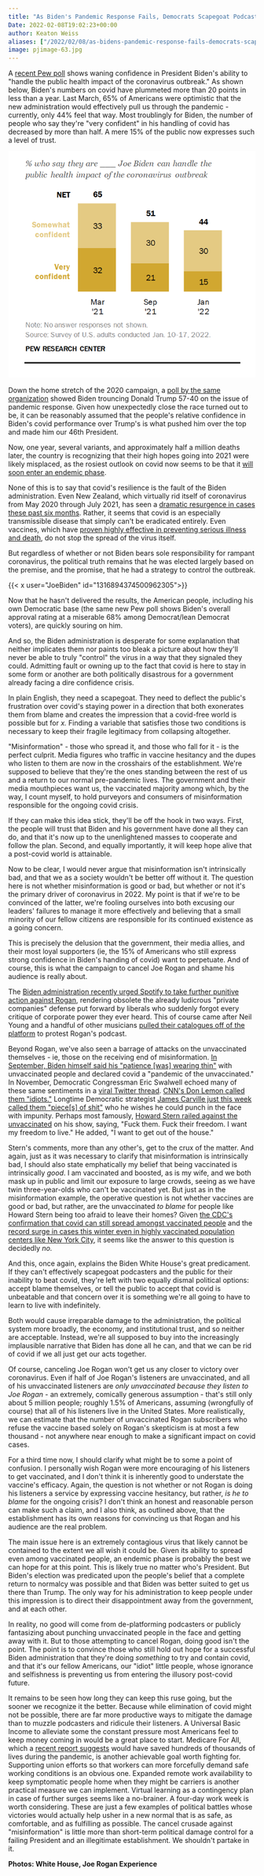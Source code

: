 ```yaml
---
title: "As Biden's Pandemic Response Fails, Democrats Scapegoat Podcasters and the Public"
Date: 2022-02-08T19:02:23+00:00
author: Keaton Weiss
aliases: ["/2022/02/08/as-bidens-pandemic-response-fails-democrats-scapegoat-podcasters-and-the-public"]
image: pjimage-63.jpg
---
```


A [recent Pew poll](https://www.pewresearch.org/politics/2022/01/25/views-of-joe-biden/) shows waning confidence in President Biden's ability to "handle the public health impact of the coronavirus outbreak." As shown below, Biden's numbers on covid have plummeted more than 20 points in less than a year. Last March, 65% of Americans were optimistic that the new administration would effectively pull us through the pandemic - currently, only 44% feel that way. Most troublingly for Biden, the number of people who say they're "very confident" in his handling of covid has decreased by more than half. A mere 15% of the public now expresses such a level of trust.

![](1-image.png)

Down the home stretch of the 2020 campaign, a [poll by the same organization](https://www.pewresearch.org/politics/2020/10/09/amid-campaign-turmoil-biden-holds-wide-leads-on-coronavirus-unifying-the-country/) showed Biden trouncing Donald Trump 57-40 on the issue of pandemic response. Given how unexpectedly close the race turned out to be, it can be reasonably assumed that the people's relative confidence in Biden's covid performance over Trump's is what pushed him over the top and made him our 46th President.

Now, one year, several variants, and approximately half a million deaths later, the country is recognizing that their high hopes going into 2021 were likely misplaced, as the rosiest outlook on covid now seems to be that it [will soon enter an endemic phase](https://www.usnews.com/news/health-news/articles/2022-01-27/endemic-new-normal-chatter-intensifies-as-u-s-coronavirus-cases-start-to-decline).

None of this is to say that covid's resilience is the fault of the Biden administration. Even New Zealand, which virtually rid itself of coronavirus from May 2020 through July 2021, has seen a [dramatic resurgence in cases these past six months](https://www.google.com/search?q=new+zealand+covid&oq=new+zealand+covid&aqs=chrome..69i57j0i67i433l3j0i67i131i433j0i67i457j0i433i512j0i512l3.3458j0j4&sourceid=chrome&ie=UTF-8). Rather, it seems that covid is an especially transmissible disease that simply can't be eradicated entirely. Even vaccines, which have [proven highly effective in preventing serious illness and death](https://www.nbcnews.com/health/health-news/covid-vaccines-prevented-nearly-quarter-million-deaths-last-spring-rcna11653), do not stop the spread of the virus itself.

But regardless of whether or not Biden bears sole responsibility for rampant coronavirus, the political truth remains that he was elected largely based on the premise, and the promise, that he had a strategy to control the outbreak.

{{< x user="JoeBiden" id="1316894374500962305">}}

Now that he hasn't delivered the results, the American people, including his own Democratic base (the same new Pew poll shows Biden's overall approval rating at a miserable 68% among Democrat/lean Democrat voters), are quickly souring on him.

And so, the Biden administration is desperate for some explanation that neither implicates them nor paints too bleak a picture about how they'll never be able to truly "control" the virus in a way that they signaled they could. Admitting fault or owning up to the fact that covid is here to stay in some form or another are both politically disastrous for a government already facing a dire confidence crisis.

In plain English, they need a scapegoat. They need to deflect the public's frustration over covid's staying power in a direction that both exonerates them from blame and creates the impression that a covid-free world is possible but for *x.* Finding a variable that satisfies those two conditions is necessary to keep their fragile legitimacy from collapsing altogether.

"Misinformation" - those who spread it, and those who fall for it - is the perfect culprit. Media figures who traffic in vaccine hesitancy and the dupes who listen to them are now in the crosshairs of the establishment. We're supposed to believe that they're the ones standing between the rest of us and a return to our normal pre-pandemic lives. The government and their media mouthpieces want us, the vaccinated majority among which, by the way, I count myself, to hold purveyors and consumers of misinformation responsible for the ongoing covid crisis.

If they can make this idea stick, they'll be off the hook in two ways. First, the people will trust that Biden and his government have done all they can do, and that it's now up to the unenlightened masses to cooperate and follow the plan. Second, and equally importantly, it will keep hope alive that a post-covid world is attainable.

Now to be clear, I would never argue that misinformation isn't intrinsically bad, and that we as a society wouldn't be better off without it. The question here is not whether misinformation is good or bad, but whether or not it's the primary driver of coronavirus in 2022. My point is that if we're to be convinced of the latter, we're fooling ourselves into both excusing our leaders' failures to manage it more effectively and believing that a small minority of our fellow citizens are responsible for its continued existence as a going concern.

This is precisely the delusion that the government, their media allies, and their most loyal supporters (ie, the 15% of Americans who still express strong confidence in Biden's handing of covid) want to perpetuate. And of course, this is what the campaign to cancel Joe Rogan and shame his audience is really about.

The [Biden administration recently urged Spotify to take further punitive action against Rogan](https://news.yahoo.com/white-house-urges-spotify-further-202312829.html), rendering obsolete the already ludicrous "private companies" defense put forward by liberals who suddenly forgot every critique of corporate power they ever heard. This of course came after Neil Young and a handful of other musicians [pulled their catalogues off of the platform](https://www.billboard.com/lists/musicians-who-left-spotify-neil-young-removed-music/) to protest Rogan's podcast.

Beyond Rogan, we've also seen a barrage of attacks on the unvaccinated themselves - ie, those on the receiving end of misinformation. [In September, Biden himself said his "patience [was] wearing thin"](https://www.youtube.com/watch?v=p7chQfQ67SM) with unvaccinated people and declared covid a "pandemic of the unvaccinated." In November, Democratic Congressman Eric Swalwell echoed many of these same sentiments in a [viral Twitter thread](https://twitter.com/RepSwalwell/status/1465532961160372233). [CNN's Don Lemon called them "idiots."](https://twitter.com/CalebHowe/status/1483484296916656135?ref_src=twsrc%5Etfw%7Ctwcamp%5Etweetembed%7Ctwterm%5E1483484296916656135%7Ctwgr%5E%7Ctwcon%5Es1_&ref_url=https%3A%2F%2Fwww.foxnews.com%2Fmedia%2Fcnn-don-lemon-unvaccinated-idiots-greater-good) Longtime Democratic strategist [James Carville just this week called them "piece[s] of shit"](https://www.foxnews.com/media/james-carville-wants-punch-unvaccinated-people) who he wishes he could punch in the face with impunity. Perhaps most famously, [Howard Stern railed against the unvaccinated](https://www.complex.com/pop-culture/howard-stern-tears-into-anti-vaxxers-fuck-their-freedom/stern-criticizes-anti-vaccine-covid) on his show, saying, "Fuck them. Fuck their freedom. I want my freedom to live." He added, "I want to get out of the house."

Stern's comments, more than any other's, get to the crux of the matter. And again, just as it was necessary to clarify that misinformation is intrinsically bad, I should also state emphatically my belief that being vaccinated is intrinsically *good*. I am vaccinated and boosted, as is my wife, and we both mask up in public and limit our exposure to large crowds, seeing as we have twin three-year-olds who can't be vaccinated yet. But just as in the misinformation example, the operative question is not whether vaccines are good or bad, but rather, are the unvaccinated *to blame* for people like Howard Stern being too afraid to leave their homes? Given [the CDC's confirmation that covid can still spread amongst vaccinated people](https://www.cdc.gov/coronavirus/2019-ncov/variants/omicron-variant.html) and the [record surge in cases this winter even in highly vaccinated population centers like New York City](https://www.google.com/search?q=new+york+city+coronavirus+cases&sxsrf=APq-WBsj9XVnSAgbiSMTGc3SZhxWuMA7Uw%3A1644340094762&ei=fqMCYvT6LYXBytMP5umU2Aw&ved=0ahUKEwj0sfOZzPD1AhWFoHIEHeY0BcsQ4dUDCA4&uact=5&oq=new+york+city+coronavirus+cases&gs_lcp=Cgdnd3Mtd2l6EAMyDggAEIAEELEDEIMBEMkDMgUIABCABDIFCAAQgAQyBQgAEIAEMgUIABCABDIFCAAQgAQyBQgAEIAEMgUIABCABDIFCAAQhgMyBQgAEIYDOgcIABBHELADOgoIABBHELADEMkDOgsIABCABBCxAxCDAToKCAAQgAQQhwIQFEoECEEYAEoECEYYAFDDA1ilE2DuFGgBcAB4AIABYIgBwwiSAQIxNZgBAKABAcgBCMABAQ&sclient=gws-wiz), it seems like the answer to this question is decidedly *no.*

And this, once again, explains the Biden White House's great predicament. If they can't effectively scapegoat podcasters and the public for their inability to beat covid, they're left with two equally dismal political options: accept blame themselves, or tell the public to accept that covid is unbeatable and that concern over it is something we're all going to have to learn to live with indefinitely.

Both would cause irreparable damage to the administration, the political system more broadly, the economy, and institutional trust, and so neither are acceptable. Instead, we're all supposed to buy into the increasingly implausible narrative that Biden has done all he can, and that we can be rid of covid if we all just get our acts together.

Of course, canceling Joe Rogan won't get us any closer to victory over coronavirus. Even if half of Joe Rogan's listeners are unvaccinated, and all of his unvaccinated listeners are *only unvaccinated* *because they listen to Joe Rogan* - an extremely, comically generous assumption - that's still only about 5 million people; roughly 1.5% of Americans, assuming (wrongfully of course) that all of his listeners live in the United States. More realistically, we can estimate that the number of unvaccinated Rogan subscribers who refuse the vaccine based solely on Rogan's skepticism is at most a few thousand - not anywhere near enough to make a significant impact on covid cases.

For a third time now, I should clarify what might be to some a point of confusion. I personally wish Rogan were more encouraging of his listeners to get vaccinated, and I don't think it is inherently good to understate the vaccine's efficacy. Again, the question is not whether or not Rogan is doing his listeners a service by expressing vaccine hesitancy, but rather, *is he to blame* for the ongoing crisis? I don't think an honest and reasonable person can make such a claim, and I also think, as outlined above, that the establishment has its own reasons for convincing us that Rogan and his audience are the real problem.

The main issue here is an extremely contagious virus that likely cannot be contained to the extent we all wish it could be. Given its ability to spread even among vaccinated people, an endemic phase is probably the best we can hope for at this point. This is likely true no matter who's President. But Biden's election was predicated upon the people's belief that a complete return to normalcy was possible and that Biden was better suited to get us there than Trump. The only way for his administration to keep people under this impression is to direct their disappointment away from the government, and at each other.

In reality, no good will come from de-platforming podcasters or publicly fantasizing about punching unvaccinated people in the face and getting away with it. But to those attempting to cancel Rogan, doing good isn't the point. The point is to convince those who still hold out hope for a successful Biden administration that they're doing *something* to try and contain covid, and that it's our fellow Americans, our "idiot" little people, whose ignorance and selfishness is preventing us from entering the illusory post-covid future.

It remains to be seen how long they can keep this ruse going, but the sooner we recognize it the better. Because while elimination of covid might not be possible, there are far more productive ways to mitigate the damage than to muzzle podcasters and ridicule their listeners. A Universal Basic Income to alleviate some the constant pressure most Americans feel to keep money coming in would be a great place to start. Medicare For All, which a [recent report suggests](https://www.commondreams.org/news/2021/03/16/medicare-all-would-have-prevented-hundreds-thousands-covid-deaths-new-report) would have saved hundreds of thousands of lives during the pandemic, is another achievable goal worth fighting for. Supporting union efforts so that workers can more forcefully demand safe working conditions is an obvious one. Expanded remote work availability to keep symptomatic people home when they might be carriers is another practical measure we can implement. Virtual learning as a contingency plan in case of further surges seems like a no-brainer. A four-day work week is worth considering. These are just a few examples of political battles whose victories would actually help usher in a new normal that is as safe, as comfortable, and as fulfilling as possible. The cancel crusade against "misinformation" is little more than short-term political damage control for a failing President and an illegitimate establishment. We shouldn't partake in it.

**Photos: White House, Joe Rogan Experience**
